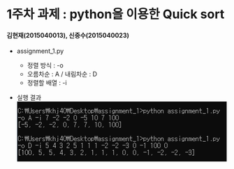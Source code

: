 1주차 과제 : python을 이용한 Quick sort
===
#### 김현재(2015040013), 신중수(2015040023)
* assignment_1.py  
  * 정렬 방식 : -o
  * 오름차순 : A / 내림차순 : D
  * 정렬할 배열 : -i
    
  
* 실행 결과  
![result](https://raw.githubusercontent.com/KHJae/Cnetwork/master/assignment_1/result.PNG)

